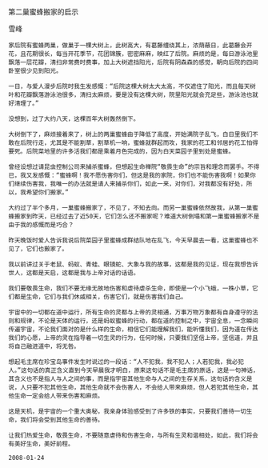 第二巢蜜蜂搬家的启示

雪峰


    家后院有蜜蜂两巢，做巢于一棵大树上，此树高大，有葛藤缠绕其上，浓荫蔽日，此葛藤会开花，且花期很长，每当开花季节，花团锦簇，密密麻麻，映红了后院。麻烦的是，每日游泳池里飘落一层花瓣，清扫非常费时费事，加上大树遮挡阳光，后院有阴森森的感觉，朝向后院的四间卧室很少见到阳光。

    一日，与爱人漫步后院时我生发感慨：“后院这棵大树太大太高，不仅遮住了阳光，而且每天树叶和花瓣飘落游泳池很多，清扫太麻烦，要是没有这棵大树，院里阳光就会充足些，游泳池也就好清理了。”

    没想到，过了大约八天，这棵百年大树轰然倒下。

    大树倒下了，麻烦接着来了，树上的两巢蜜蜂由于降低了高度，开始满院子乱飞，白日里我们不敢在后院行走，尤其是不能割草，割草机一响，蜜蜂就群起而攻，我家的花工和邻居的花工怕得要死。后院菜地里的许多活我们都是乘着月色完成的，因为白天菜园子里到处是蜜蜂。

    曾经设想过请昆虫控制公司来捕杀蜜蜂，但想起生命禅院“敬畏生命”的宗旨和理念而罢手。不得已，我又发感慨：“蜜蜂啊！我不愿伤害你们，但这是我的家院，你们也不能伤害我啊！如果你们继续伤害我，我唯一的办法就是请人来捕杀你们，如此一来，对你们，对我都没有好处，所以，我希望你们搬家。”

    大约过了半个多月，一巢蜜蜂搬家了，不见了，不知去向。而另一巢蜜蜂依然故我，从第一巢蜜蜂搬家到昨天，已经过去了近50天，它们怎么还不搬家呢？难道大树倒塌和第一巢蜜蜂搬家不是由于我的感慨而是巧合？

    昨天晚饭时爱人告诉我说后院菜园子里蜜蜂成群结队地在乱飞，今天早晨去一看，这巢蜜蜂也不见了，它们也搬家了。

    我以前讲过关于老鼠、蚂蚁、青蛙、眼镜蛇、大象与我的故事，这都是我的见证，现在我想告诉世人，这都是天启，这都是我与上帝对话的话语。

    我们要敬畏生命，我们不要无缘无故地伤害和虐待虐杀生命，即使是一个小飞蛾，一株小草，它们都是生命，它们与我们休戚相关，伤害它们，就是伤害我们自己。

    宇宙中的一切都在道中运行，所有生命的灵都与上帝的灵相通，万事万物万象都有自身遵守的法则和规律，不论是天体的运行，还是蚂蚁蜜蜂的行动，都在道的控制之中，宇宙全息，一念瞬间传遍宇宙，不论我们面对的是什么样的生命，相信它们能理解我们，能听懂我们，因为道在传达我们的心愿，上帝的灵在指导着一切生灵的行为，任何时候，只要我们坚信上帝，坚信道，并且将自己融进道中，将无咎。

    想起毛主席在珍宝岛事件发生时说过的一段话：“人不犯我，我不犯人；人若犯我，我必犯人。”这句话的真正含义直到今天早晨我才明白，原来这句话不是毛主席的原话，这是一句神话，其含义也不是指人与人之间的事，而是指宇宙其他生命与人之间的生存关系，这句话的含义是说，人只要不犯其他生命，其他生命就不会伤害人，不会给人带来麻烦，但人若犯其他生命，其他生命一定会给人带来伤害和麻烦。

    这是天机，是宇宙的一个重大奥秘，我亲身体验感受到了许多铁的事实，只要我们善待一切生命，我们将会受到其他生命的善待。

    让我们热爱生命，敬畏生命，不要随意虐待和伤害生命，与所有生灵和谐相处，如此，我们将会有美好生命，美好前程。

    2008-01-24



